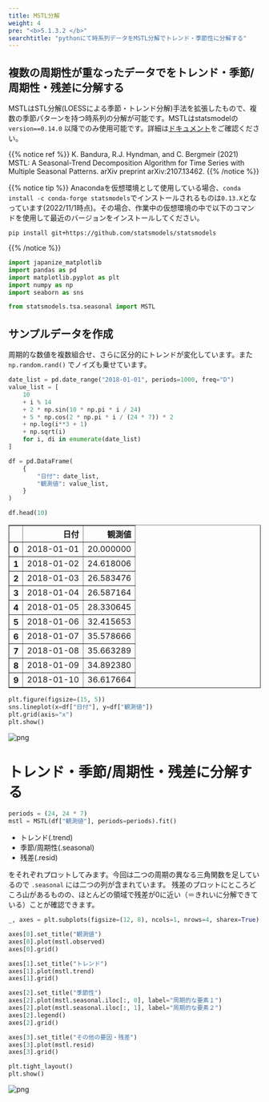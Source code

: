 ```yaml
---
title: MSTL分解
weight: 4
pre: "<b>5.1.3.2 </b>"
searchtitle: "pythonにて時系列データをMSTL分解でトレンド・季節性に分解する"
---
```



## 複数の周期性が重なったデータでをトレンド・季節/周期性・残差に分解する

MSTLはSTL分解(LOESSによる季節・トレンド分解)手法を拡張したもので、複数の季節パターンを持つ時系列の分解が可能です。MSTLはstatsmodelの `version==0.14.0` 以降でのみ使用可能です。詳細は[ドキュメント](https://www.statsmodels.org/dev/generated/statsmodels.tsa.seasonal.MSTL.html)をご確認ください。


{{% notice ref %}}
K. Bandura, R.J. Hyndman, and C. Bergmeir (2021) MSTL: A Seasonal-Trend Decomposition Algorithm for Time Series with Multiple Seasonal Patterns. arXiv preprint arXiv:2107.13462.
{{% /notice %}}


{{% notice tip %}}
Anacondaを仮想環境として使用している場合、`conda install -c conda-forge statsmodels`でインストールされるものは`0.13.X`となっています(2022/11/1時点)。その場合、作業中の仮想環境の中で以下のコマンドを使用して最近のバージョンをインストールしてください。

```
pip install git+https://github.com/statsmodels/statsmodels
```
{{% /notice %}}


```python
import japanize_matplotlib
import pandas as pd
import matplotlib.pyplot as plt
import numpy as np
import seaborn as sns

from statsmodels.tsa.seasonal import MSTL
```

## サンプルデータを作成
周期的な数値を複数組合せ、さらに区分的にトレンドが変化しています。また `np.random.rand()` でノイズも乗せています。


```python
date_list = pd.date_range("2018-01-01", periods=1000, freq="D")
value_list = [
    10
    + i % 14
    + 2 * np.sin(10 * np.pi * i / 24)
    + 5 * np.cos(2 * np.pi * i / (24 * 7)) * 2
    + np.log(i**3 + 1)
    + np.sqrt(i)
    for i, di in enumerate(date_list)
]

df = pd.DataFrame(
    {
        "日付": date_list,
        "観測値": value_list,
    }
)

df.head(10)
```




<div>
<style scoped>
    .dataframe tbody tr th:only-of-type {
        vertical-align: middle;
    }

    .dataframe tbody tr th {
        vertical-align: top;
    }

    .dataframe thead th {
        text-align: right;
    }
</style>
<table border="1" class="dataframe">
  <thead>
    <tr style="text-align: right;">
      <th></th>
      <th>日付</th>
      <th>観測値</th>
    </tr>
  </thead>
  <tbody>
    <tr>
      <th>0</th>
      <td>2018-01-01</td>
      <td>20.000000</td>
    </tr>
    <tr>
      <th>1</th>
      <td>2018-01-02</td>
      <td>24.618006</td>
    </tr>
    <tr>
      <th>2</th>
      <td>2018-01-03</td>
      <td>26.583476</td>
    </tr>
    <tr>
      <th>3</th>
      <td>2018-01-04</td>
      <td>26.587164</td>
    </tr>
    <tr>
      <th>4</th>
      <td>2018-01-05</td>
      <td>28.330645</td>
    </tr>
    <tr>
      <th>5</th>
      <td>2018-01-06</td>
      <td>32.415653</td>
    </tr>
    <tr>
      <th>6</th>
      <td>2018-01-07</td>
      <td>35.578666</td>
    </tr>
    <tr>
      <th>7</th>
      <td>2018-01-08</td>
      <td>35.663289</td>
    </tr>
    <tr>
      <th>8</th>
      <td>2018-01-09</td>
      <td>34.892380</td>
    </tr>
    <tr>
      <th>9</th>
      <td>2018-01-10</td>
      <td>36.617664</td>
    </tr>
  </tbody>
</table>
</div>




```python
plt.figure(figsize=(15, 5))
sns.lineplot(x=df["日付"], y=df["観測値"])
plt.grid(axis="x")
plt.show()
```


    
![png](/images/timeseries/preprocess/003-seasonal-decompose-mstl_files/003-seasonal-decompose-mstl_5_0.png)
    


# トレンド・季節/周期性・残差に分解する


```python
periods = (24, 24 * 7)
mstl = MSTL(df["観測値"], periods=periods).fit()
```

- トレンド(.trend)
- 季節/周期性(.seasonal)
- 残差(.resid)

をそれぞれプロットしてみます。今回は二つの周期の異なる三角関数を足しているので `.seasonal` には二つの列が含まれています。
残差のプロットにところどころ山があるものの、ほとんどの領域で残差が0に近い（＝きれいに分解できている）ことが確認できます。


```python
_, axes = plt.subplots(figsize=(12, 8), ncols=1, nrows=4, sharex=True)

axes[0].set_title("観測値")
axes[0].plot(mstl.observed)
axes[0].grid()

axes[1].set_title("トレンド")
axes[1].plot(mstl.trend)
axes[1].grid()

axes[2].set_title("季節性")
axes[2].plot(mstl.seasonal.iloc[:, 0], label="周期的な要素１")
axes[2].plot(mstl.seasonal.iloc[:, 1], label="周期的な要素２")
axes[2].legend()
axes[2].grid()

axes[3].set_title("その他の要因・残差")
axes[3].plot(mstl.resid)
axes[3].grid()

plt.tight_layout()
plt.show()
```


    
![png](/images/timeseries/preprocess/003-seasonal-decompose-mstl_files/003-seasonal-decompose-mstl_9_0.png)
    

